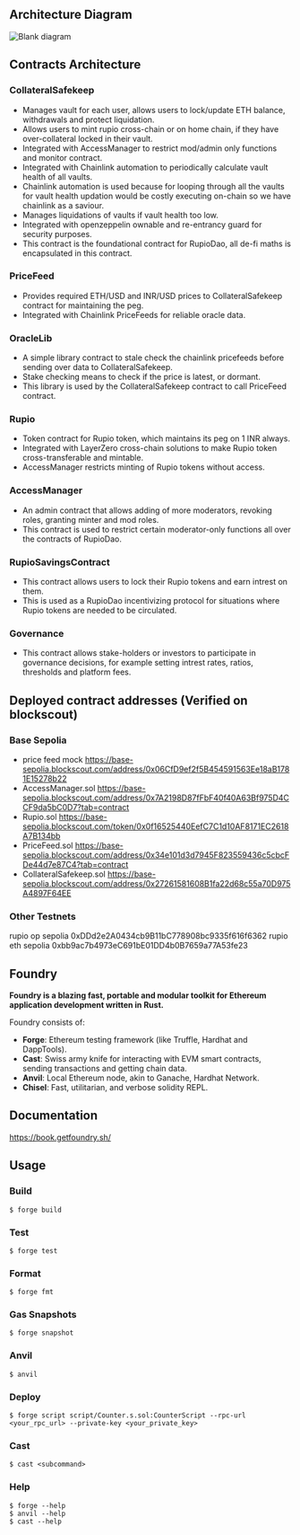 ## Architecture Diagram

![Blank diagram](https://github.com/user-attachments/assets/e84af58a-7e70-4577-903f-e0555224cc04)

## Contracts Architecture

### CollateralSafekeep

- Manages vault for each user, allows users to lock/update ETH balance, withdrawals and protect liquidation.
- Allows users to mint rupio cross-chain or on home chain, if they have over-collateral locked in their vault.
- Integrated with AccessManager to restrict mod/admin only functions and monitor contract.
- Integrated with Chainlink automation to periodically calculate vault health of all vaults.
- Chainlink automation is used because for looping through all the vaults for vault health updation would be costly executing on-chain so we have chainlink as a saviour.
- Manages liquidations of vaults if vault health too low.
- Integrated with openzeppelin ownable and re-entrancy guard for security purposes.
- This contract is the foundational contract for RupioDao, all de-fi maths is encapsulated in this contract.

### PriceFeed

- Provides required ETH/USD and INR/USD prices to CollateralSafekeep contract for maintaining the peg.
- Integrated with Chainlink PriceFeeds for reliable oracle data.

### OracleLib

- A simple library contract to stale check the chainlink pricefeeds before sending over data to CollateralSafekeep.
- Stake checking means to check if the price is latest, or dormant.
- This library is used by the CollateralSafekeep contract to call PriceFeed contract.

### Rupio

- Token contract for Rupio token, which maintains its peg on 1 INR always.
- Integrated with LayerZero cross-chain solutions to make Rupio token cross-transferable and mintable.
- AccessManager restricts minting of Rupio tokens without access.

### AccessManager

- An admin contract that allows adding of more moderators, revoking roles, granting minter and mod roles.
- This contract is used to restrict certain moderator-only functions all over the contracts of RupioDao.

### RupioSavingsContract

- This contract allows users to lock their Rupio tokens and earn intrest on them.
- This is used as a RupioDao incentivizing protocol for situations where Rupio tokens are needed to be circulated.

### Governance

- This contract allows stake-holders or investors to participate in governance decisions, for example setting intrest rates, ratios, thresholds and platform fees.

## Deployed contract addresses (Verified on blockscout)

### Base Sepolia

- price feed mock
  https://base-sepolia.blockscout.com/address/0x06CfD9ef2f5B454591563Ee18aB1781E15278b22
- AccessManager.sol
  https://base-sepolia.blockscout.com/address/0x7A2198D87fFbF40f40A63Bf975D4CCF9da5bC0D7?tab=contract
- Rupio.sol
  https://base-sepolia.blockscout.com/token/0x0f16525440EefC7C1d10AF8171EC2618A7B134bb
- PriceFeed.sol 
  https://base-sepolia.blockscout.com/address/0x34e101d3d7945F823559436c5cbcFDe44d7e87C4?tab=contract
- CollateralSafekeep.sol
  https://base-sepolia.blockscout.com/address/0x27261581608B1fa22d68c55a70D975A4897F64EE

### Other Testnets

rupio op sepolia 0xDDd2e2A0434cb9B11bC778908bc9335f616f6362
rupio eth sepolia 0xbb9ac7b4973eC691bE01DD4b0B7659a77A53fe23

## Foundry

**Foundry is a blazing fast, portable and modular toolkit for Ethereum application development written in Rust.**

Foundry consists of:

- **Forge**: Ethereum testing framework (like Truffle, Hardhat and DappTools).
- **Cast**: Swiss army knife for interacting with EVM smart contracts, sending transactions and getting chain data.
- **Anvil**: Local Ethereum node, akin to Ganache, Hardhat Network.
- **Chisel**: Fast, utilitarian, and verbose solidity REPL.

## Documentation

https://book.getfoundry.sh/

## Usage

### Build

```shell
$ forge build
```

### Test

```shell
$ forge test
```

### Format

```shell
$ forge fmt
```

### Gas Snapshots

```shell
$ forge snapshot
```

### Anvil

```shell
$ anvil
```

### Deploy

```shell
$ forge script script/Counter.s.sol:CounterScript --rpc-url <your_rpc_url> --private-key <your_private_key>
```

### Cast

```shell
$ cast <subcommand>
```

### Help

```shell
$ forge --help
$ anvil --help
$ cast --help
```
